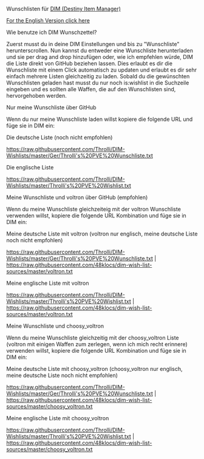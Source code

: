Wunschlisten für [DIM (Destiny Item Manager)](https://app.destinyitemmanager.com/4611686018468280319/d2/inventory)

[For the English Version click here](https://github.com/Throlli/DIM-Wishlists/blob/master/)

Wie benutze ich DIM Wunschzettel?

Zuerst musst du in deine DIM Einstellungen und bis zu "Wunschliste" herunterscrollen. Nun kannst du entweder eine Wunschliste herunterladen und sie per drag and drop hinzufügen oder, wie ich empfehlen würde, DIM die Liste direkt von GitHub beziehen lassen. Dies erlaubt es dir die Wunschliste mit einem Click automatisch zu updaten und erlaubt es dir sehr einfach mehrere Listen gleichzeitig zu laden.
Sobald du die gewünschten Wunschlisten geladen hast musst du nur noch is:wishlist in die Suchzeile eingeben und es sollten alle Waffen, die auf den Wunschlisten sind, hervorgehoben werden.


Nur meine Wunschliste über GitHub

Wenn du nur meine Wunschliste laden willst kopiere die folgende URL und füge sie in DIM ein:

Die deutsche Liste (noch nicht empfohlen)

https://raw.githubusercontent.com/Throlli/DIM-Wishlists/master/Ger/Throlli's%20PVE%20Wunschliste.txt

Die englische Liste

https://raw.githubusercontent.com/Throlli/DIM-Wishlists/master/Throlli's%20PVE%20Wishlist.txt


Meine Wunschliste und voltron über GitHub (empfohlen)

Wenn du meine Wunschliste gleichzeiteig mit der voltron Wunschliste verwenden willst, kopiere die folgende URL Kombination und füge sie in DIM ein:

Meine deutsche Liste mit voltron (voltron nur englisch, meine deutsche Liste noch nicht empfohlen)

https://raw.githubusercontent.com/Throlli/DIM-Wishlists/master/Ger/Throlli's%20PVE%20Wunschliste.txt | https://raw.githubusercontent.com/48klocs/dim-wish-list-sources/master/voltron.txt


Meine englische Liste mit voltron

https://raw.githubusercontent.com/Throlli/DIM-Wishlists/master/Throlli's%20PVE%20Wishlist.txt | https://raw.githubusercontent.com/48klocs/dim-wish-list-sources/master/voltron.txt


Meine Wunschliste und choosy_voltron

Wenn du meine Wunschliste gleichzeitig mit der choosy_voltron Liste (voltron mit einigen Waffen zum zerlegen, wenn ich mich recht erinnere) verwenden willst, kopiere die folgende URL Kombination und füge sie in DIM ein:

Meine deutsche Liste mit choosy_voltron (choosy_voltron nur englisch, meine deutsche Liste noch nicht empfohlen)

https://raw.githubusercontent.com/Throlli/DIM-Wishlists/master/Ger/Throlli's%20PVE%20Wunschliste.txt | https://raw.githubusercontent.com/48klocs/dim-wish-list-sources/master/choosy_voltron.txt

Meine englische Liste mit choosy_voltron

https://raw.githubusercontent.com/Throlli/DIM-Wishlists/master/Throlli's%20PVE%20Wishlist.txt | https://raw.githubusercontent.com/48klocs/dim-wish-list-sources/master/choosy_voltron.txt
